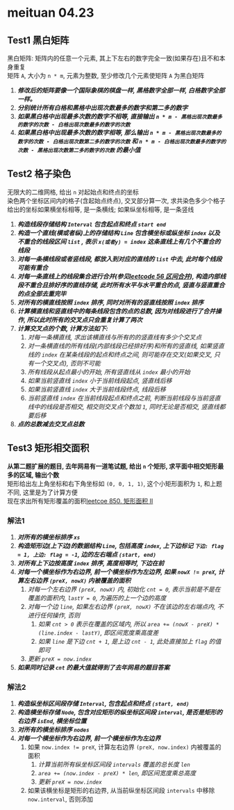 # meituan 04.23

## Test1 黑白矩阵

黑白矩阵: 矩阵内的任意一个元素, 其上下左右的数字完全一致(如果存在)且不和本身重复   
矩阵 `A`, 大小为 `n * m`, 元素为整数, 至少修改几个元素使矩阵 `A` 为黑白矩阵

1. ***修改后的矩阵要像一个国际象棋的棋盘一样, 黑格数字全部一样, 白格数字全部一样。***
2. ***分别统计所有白格和黑格中出现次数最多的数字和第二多的数字***
3. ***如果黑白格中出现最多次数的数字不相等, 直接输出 `n * m - 黑格出现次数最多的数字的次数 - 白格出现次数最多的数字的次数`***
4. ***如果黑白格中出现最多次数的数字相等, 那么输出 `n * m - 黑格出现次数最多的数字的次数 - 白格出现次数第二多的数字的次数` 和 `n * m - 白格出现次数最多的数字的次数 - 黑格出现次数第二多的数字的次数` 的最小值***

## Test2 格子染色

无限大的二维网格, 给出 `n` 对起始点和终点的坐标   
染色两个坐标区间内的格子(含起始点终点), 交叉部分算一次, 求共染色多少个格子   
给出的坐标如果横坐标相等, 是一条横线; 如果纵坐标相等, 是一条竖线   

1. ***构造线段存储结构 `Interval` 包含起点和终点 `start end`***
2. ***构造一个直线(横或者纵)上的存储结构 `Line` 包含横坐标或纵坐标 `index` 以及 不重合的线段区间 `list` , 表示 `x(或者y) = index` 这条直线上有几个不重合的线段***
3. ***对每一条横线段或者竖线段, 都放入到对应的直线的 `list` 中去, 此时每个线段可能有重合***
4. ***对每一条直线上的线段集合进行合并(参见[leetcode 56 区间合并](https://leetcode-cn.com/problems/merge-intervals/)), 构造内部线段不重合且排好序的直线存储, 此时所有水平与水平重合的点, 竖直与竖直重合的点全部去重完毕***
5. ***对所有的横直线按照 `index` 排序, 同时对所有的竖直线按照 `index` 排序***
6. ***计算横直线和竖直线中的每条线段包含的点的总数, 因为对线段进行了合并操作, 所以此时所有的交叉点只会重复计算了两次***
7. ***计算交叉点的个数, 计算方法如下:***   
   1. *对每一条横直线, 求出该横直线与所有的的竖直线有多少个交叉点*   
   2. *对一条横直线的所有线段(内部线段已经排好序)和所有的竖直线, 如果竖直线的 `index` 在某条线段的起点和终点之间, 则可能存在交叉(如果交叉, 只有一个交叉点), 否则不可能*   
   3. *所有线段从起点最小的开始, 所有竖直线从 `index` 最小的开始*
   4. *如果当前竖直线 `index` 小于当前线段起点, 竖直线后移*   
   5. *如果当前竖直线 `index` 大于当前线段终点, 线段后移*   
   6. *当前竖直线 `index` 在当前线段起点和终点之前, 判断当前线段与当前竖直线中的线段是否相交, 相交则交叉点个数加 `1`, 同时无论是否相交, 竖直线都要后移*   
8. ***点的总数减去交叉点总数***

## Test3 矩形相交面积

**从第二题扩展的题目, 去年网易有一道笔试题, 给出 `n` 个矩形, 求平面中相交矩形最多的区域, 输出个数**   
矩形给出左上角坐标和右下角坐标如 `(0, 0, 1, 1)`, 这个小矩形面积为 `1`, 和上题不同, 这里是为了计算方便   
现在求出所有矩形覆盖的面积[leetcoe 850. 矩形面积 II](https://leetcode-cn.com/problems/rectangle-area-ii/)   

### 解法1

1. ***对所有的横坐标排序 `xs`***
2. ***构造矩形边(上下边)的数据结构 `Line`, 包括高度 `index`, 上下边标记  `下边: flag = 1, 上边: flag = -1`, 边的左右端点 `(start, end)`***   
3. ***对所有上下边按高度 `index` 排序, 高度相等时, 下边在前***
4. ***对每一个横坐标作为右边界, 前一个横坐标作为左边界, 如果 `nowX != preX`, 计算左右边界 `(preX, nowX)` 内被覆盖的面积***  
   1. *对每一个左右边界 `(preX, nowX)` 内, 初始化 `cnt = 0`, 表示当前是不是在覆盖的面积内, `lastY = 0`, 为遍历的上一个边的高度*
   2. *对每一个边 `line`, 如果左右边界 `(preX, nowX)` 不在该边的左右端点内, 不进行任何操作, 否则*
      1. *如果 `cnt > 0` 表示在覆盖的区域内, 所以 `area += (nowX - preX) * (line.index - lastY)`, 即区间宽度乘高度差*
      2. *如果 `line` 是下边 `cnt + 1`, 是上边 `cnt - 1`, 此处直接加上 `flag` 的值即可*
   3. *更新 `preX = now.index`* 
5. ***如果同时记录 `cnt` 的最大值就得到了去年网易的题目答案***


### 解法2

1. ***构造纵坐标区间段存储 `Interval`, 包含起点和终点 `(start, end)`***
2. ***构造横坐标存储 `Node`, 包含对应矩形的纵坐标区间段 `interval`, 是否是矩形的右边界 `isEnd`, 横坐标位置***
3. ***对所有的横坐标排序 `nodes`***
4. ***对每一个横坐标作为右边界, 前一个横坐标作为左边界***   
   1. 如果 `now.index != preX`, 计算左右边界 `(preX, now.index)` 内被覆盖的面积
      1. *计算当前所有纵坐标区间段 `intervals` 覆盖的总长度 `len`*
      2. *`area += (now.index - preX) * len`, 即区间宽度乘总高度*
      3. *更新 `preX = now.index`*
   2. 如果该横坐标是矩形的右边界, 从当前纵坐标区间段 `intervals` 中移除 `now.interval`, 否则添加
